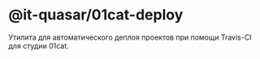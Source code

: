 # @it-quasar/01cat-deploy

Утилита для автоматического деплоя проектов при помощи Travis-CI для студии 01cat.

